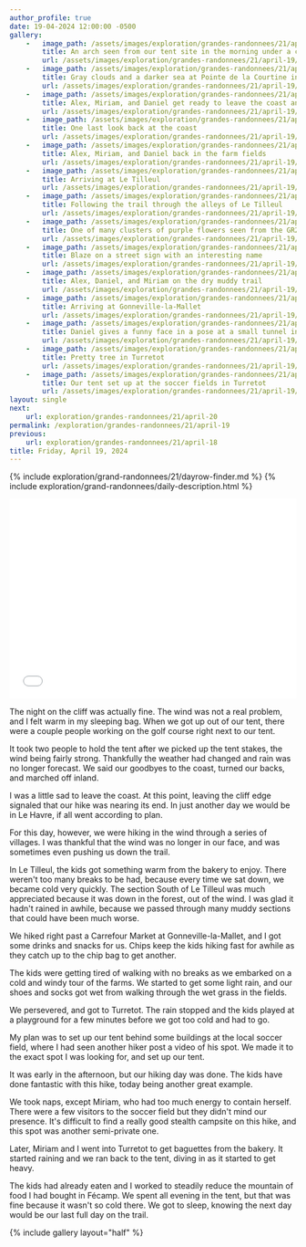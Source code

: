 ```yaml
---
author_profile: true
date: 19-04-2024 12:00:00 -0500
gallery:
    -   image_path: /assets/images/exploration/grandes-randonnees/21/april-19/small/081336.jpg
        title: An arch seen from our tent site in the morning under a cloudy sky
        url: /assets/images/exploration/grandes-randonnees/21/april-19/large/081336.jpg
    -   image_path: /assets/images/exploration/grandes-randonnees/21/april-19/small/081343.jpg
        title: Gray clouds and a darker sea at Pointe de la Courtine in the morning
        url: /assets/images/exploration/grandes-randonnees/21/april-19/large/081343.jpg
    -   image_path: /assets/images/exploration/grandes-randonnees/21/april-19/small/081349.jpg
        title: Alex, Miriam, and Daniel get ready to leave the coast and head inland
        url: /assets/images/exploration/grandes-randonnees/21/april-19/large/081349.jpg
    -   image_path: /assets/images/exploration/grandes-randonnees/21/april-19/small/081806.jpg
        title: One last look back at the coast
        url: /assets/images/exploration/grandes-randonnees/21/april-19/large/081806.jpg
    -   image_path: /assets/images/exploration/grandes-randonnees/21/april-19/small/082233.jpg
        title: Alex, Miriam, and Daniel back in the farm fields
        url: /assets/images/exploration/grandes-randonnees/21/april-19/large/082233.jpg
    -   image_path: /assets/images/exploration/grandes-randonnees/21/april-19/small/084941.jpg
        title: Arriving at Le Tilleul
        url: /assets/images/exploration/grandes-randonnees/21/april-19/large/084941.jpg
    -   image_path: /assets/images/exploration/grandes-randonnees/21/april-19/small/090654.jpg
        title: Following the trail through the alleys of Le Tilleul
        url: /assets/images/exploration/grandes-randonnees/21/april-19/large/090654.jpg
    -   image_path: /assets/images/exploration/grandes-randonnees/21/april-19/small/091912.jpg
        title: One of many clusters of purple flowers seen from the GR21
        url: /assets/images/exploration/grandes-randonnees/21/april-19/large/091912.jpg
    -   image_path: /assets/images/exploration/grandes-randonnees/21/april-19/small/093323.jpg
        title: Blaze on a street sign with an interesting name
        url: /assets/images/exploration/grandes-randonnees/21/april-19/large/093323.jpg
    -   image_path: /assets/images/exploration/grandes-randonnees/21/april-19/small/100726.jpg
        title: Alex, Daniel, and Miriam on the dry muddy trail
        url: /assets/images/exploration/grandes-randonnees/21/april-19/large/100726.jpg
    -   image_path: /assets/images/exploration/grandes-randonnees/21/april-19/small/111229.jpg
        title: Arriving at Gonneville-la-Mallet
        url: /assets/images/exploration/grandes-randonnees/21/april-19/large/111229.jpg
    -   image_path: /assets/images/exploration/grandes-randonnees/21/april-19/small/135114.jpg
        title: Daniel gives a funny face in a pose at a small tunnel in Turretot
        url: /assets/images/exploration/grandes-randonnees/21/april-19/large/135114.jpg
    -   image_path: /assets/images/exploration/grandes-randonnees/21/april-19/small/140334.jpg
        title: Pretty tree in Turretot
        url: /assets/images/exploration/grandes-randonnees/21/april-19/large/140334.jpg
    -   image_path: /assets/images/exploration/grandes-randonnees/21/april-19/small/142146.jpg
        title: Our tent set up at the soccer fields in Turretot
        url: /assets/images/exploration/grandes-randonnees/21/april-19/large/142146.jpg
layout: single
next:
    url: exploration/grandes-randonnees/21/april-20
permalink: /exploration/grandes-randonnees/21/april-19
previous:
    url: exploration/grandes-randonnees/21/april-18
title: Friday, April 19, 2024
---
```

{% include exploration/grand-randonnees/21/dayrow-finder.md %}
{% include exploration/grand-randonnees/daily-description.html %}

<iframe width="100%" height="350px" frameborder="0" allowfullscreen allow="geolocation" src="//umap.openstreetmap.fr/en/map/april-19-2024-on-the-gr-21_1064943?scaleControl=true&miniMap=false&scrollWheelZoom=true&zoomControl=true&editMode=disabled&moreControl=true&searchControl=false&tilelayersControl=null&embedControl=false&datalayersControl=null&onLoadPanel=none&captionBar=false&captionMenus=false&editinosmControl=false&locateControl=false&captionControl=false#11/49.6560/0.1796"></iframe>

The night on the cliff was actually fine. The wind was not a real problem, and I felt warm in my sleeping bag. When we got up out of our tent, there were a couple people working on the golf course right next to our tent.

It took two people to hold the tent after we picked up the tent stakes, the wind being fairly strong. Thankfully the weather had changed and rain was no longer forecast. We said our goodbyes to the coast, turned our backs, and marched off inland.

I was a little sad to leave the coast. At this point, leaving the cliff edge signaled that our hike was nearing its end. In just another day we would be in Le Havre, if all went according to plan.

For this day, however, we were hiking in the wind through a series of villages. I was thankful that the wind was no longer in our face, and was sometimes even pushing us down the trail.

In Le Tilleul, the kids got something warm from the bakery to enjoy. There weren't too many breaks to be had, because every time we sat down, we became cold very quickly. The section South of Le Tilleul was much appreciated because it was down in the forest, out of the wind. I was glad it hadn't rained in awhile, because we passed through many muddy sections that could have been much worse.

We hiked right past a Carrefour Market at Gonneville-la-Mallet, and I got some drinks and snacks for us. Chips keep the kids hiking fast for awhile as they catch up to the chip bag to get another.

The kids were getting tired of walking with no breaks as we embarked on a cold and windy tour of the farms. We started to get some light rain, and our shoes and socks got wet from walking through the wet grass in the fields.

We persevered, and got to Turretot. The rain stopped and the kids played at a playground for a few minutes before we got too cold and had to go.

My plan was to set up our tent behind some buildings at the local soccer field, where I had seen another hiker post a video of his spot. We made it to the exact spot I was looking for, and set up our tent.

It was early in the afternoon, but our hiking day was done. The kids have done fantastic with this hike, today being another great example.

We took naps, except Miriam, who had too much energy to contain herself. There were a few visitors to the soccer field but they didn't mind our presence. It's difficult to find a really good stealth campsite on this hike, and this spot was another semi-private one.

Later, Miriam and I went into Turretot to get baguettes from the bakery. It started raining and we ran back to the tent, diving in as it started to get heavy.

The kids had already eaten and I worked to steadily reduce the mountain of food I had bought in Fécamp. We spent all evening in the tent, but that was fine because it wasn't so cold there. We got to sleep, knowing the next day would be our last full day on the trail.

{% include gallery layout="half" %}
